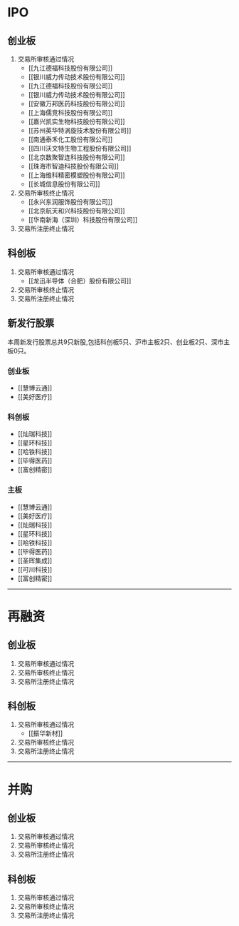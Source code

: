# IPO
## 创业板
1. 交易所审核通过情况
	+ [[九江德福科技股份有限公司]]
	+ [[银川威力传动技术股份有限公司]]
	+ [[九江德福科技股份有限公司]]
	+ [[银川威力传动技术股份有限公司]]
	+ [[安徽万邦医药科技股份有限公司]]
	+ [[上海儒竞科技股份有限公司]]
	+ [[嘉兴凯实生物科技股份有限公司]]
	+ [[苏州英华特涡旋技术股份有限公司]]
	+ [[南通泰禾化工股份有限公司]]
	+ [[四川沃文特生物工程股份有限公司]]
	+ [[北京数聚智连科技股份有限公司]]
	+ [[珠海市智迪科技股份有限公司]]
	+ [[上海维科精密模塑股份有限公司]]
	+ [[长城信息股份有限公司]]
2. 交易所审核终止情况
	+ [[永兴东润服饰股份有限公司]]
	+ [[北京航天和兴科技股份有限公司]]
	+ [[华南新海（深圳）科技股份有限公司]]
3. 交易所注册终止情况
## 科创板
1. 交易所审核通过情况
	+ [[龙迅半导体（合肥）股份有限公司]]
2. 交易所审核终止情况
3. 交易所注册终止情况
## 新发行股票
  本周新发行股票总共9只新股,包括科创板5只、沪市主板2只、创业板2只、深市主板0只。
### 创业板
+ [[慧博云通]]
+ [[美好医疗]]
### 科创板
+ [[灿瑞科技]]
+ [[星环科技]]
+ [[哈铁科技]]
+ [[毕得医药]]
+ [[富创精密]]
### 主板
+ [[慧博云通]]
+ [[美好医疗]]
+ [[灿瑞科技]]
+ [[星环科技]]
+ [[哈铁科技]]
+ [[毕得医药]]
+ [[圣晖集成]]
+ [[可川科技]]
+ [[富创精密]]
---
# 再融资
## 创业板
1. 交易所审核通过情况
2. 交易所审核终止情况
3. 交易所注册终止情况
## 科创板
1. 交易所审核通过情况
	+ [[振华新材]]
2. 交易所审核终止情况
3. 交易所注册终止情况
---
# 并购
## 创业板
1. 交易所审核通过情况
2. 交易所审核终止情况
3. 交易所注册终止情况
## 科创板
1. 交易所审核通过情况
2. 交易所审核终止情况
3. 交易所注册终止情况
